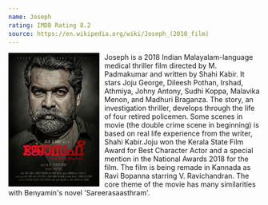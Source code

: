 ```yaml
---
name: Joseph
rating: IMDB Rating 8.2
source: https://en.wikipedia.org/wiki/Joseph_(2018_film)
---
```

<img class="movieimg" src="/assets/images/joseph.jpg"
     alt="Joseph"
     style="float: left; margin-right: 10px;" />
Joseph is a 2018 Indian Malayalam-language medical thriller film directed by M. Padmakumar and written by Shahi Kabir. It stars Joju George, Dileesh Pothan, Irshad, Athmiya, Johny Antony, Sudhi Koppa, Malavika Menon, and Madhuri Braganza. The story, an investigation thriller, develops through the life of four retired policemen. Some scenes in movie (the double crime scene in beginning) is based on real life experience from the writer, Shahi Kabir.Joju won the Kerala State Film Award for Best Character Actor and a special mention in the National Awards 2018 for the film. The film is being remade in Kannada as Ravi Bopanna starring V. Ravichandran. The core theme of the movie has many similarities with Benyamin's novel 'Sareerasaasthram'.
